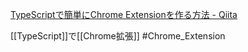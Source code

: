 
[TypeScriptで簡単にChrome Extensionを作る方法 - Qiita](https://qiita.com/Takumon/items/da2142cc06b243f83211)

[[TypeScript]]で[[Chrome拡張]]  #Chrome_Extension
